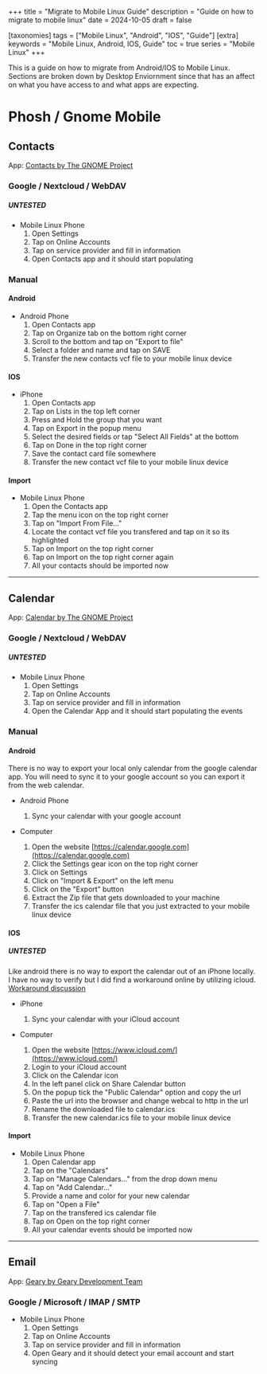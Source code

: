+++
title = "Migrate to Mobile Linux Guide"
description = "Guide on how to migrate to mobile linux"
date = 2024-10-05
draft = false

[taxonomies]
tags = ["Mobile Linux", "Android", "IOS", "Guide"]
[extra]
keywords = "Mobile Linux, Android, IOS, Guide"
toc = true
series = "Mobile Linux"
+++

This is a guide on how to migrate from Android/IOS to Mobile Linux. Sections are broken down by Desktop Enviornment since that has an affect on what you have access to and what apps are expecting.

# Phosh / Gnome Mobile

## Contacts

App: [Contacts by The GNOME Project](https://flathub.org/apps/org.gnome.Contacts)

### Google / Nextcloud / WebDAV

##### UNTESTED #####

- Mobile Linux Phone
    1. Open Settings
    2. Tap on Online Accounts
    3. Tap on service provider and fill in information
    4. Open Contacts app and it should start populating

### Manual

#### Android

- Android Phone
    1. Open Contacts app
    2. Tap on Organize tab on the bottom right corner
    3. Scroll to the bottom and tap on "Export to file"
    4. Select a folder and name and tap on SAVE
    5. Transfer the new contacts vcf file to your mobile linux device

#### IOS

- iPhone
    1. Open Contacts app
    2. Tap on Lists in the top left corner
    3. Press and Hold the group that you want
    4. Tap on Export in the popup menu
    5. Select the desired fields or tap "Select All Fields" at the bottom
    6. Tap on Done in the top right corner
    7. Save the contact card file somewhere
    8. Transfer the new contact vcf file to your mobile linux device

#### Import

- Mobile Linux Phone
    1. Open the Contacts app
    2. Tap the menu icon on the top right corner
    3. Tap on "Import From File..."
    4. Locate the contact vcf file you transfered and tap on it so its highlighted
    5. Tap on Import on the top right corner
    6. Tap on Import on the top right corner again
    7. All your contacts should be imported now

---

## Calendar

App: [Calendar by The GNOME Project](https://flathub.org/apps/org.gnome.Calendar)

### Google / Nextcloud / WebDAV

##### UNTESTED #####

- Mobile Linux Phone
    1. Open Settings
    2. Tap on Online Accounts
    3. Tap on service provider and fill in information
    4. Open the Calendar App and it should start populating the events


### Manual

#### Android

There is no way to export your local only calendar from the google calendar app. You will need to sync it to your google account so you can export it from the web calendar.

- Android Phone
    1. Sync your calendar with your google account

- Computer
    1. Open the website [https://calendar.google.com](https://calendar.google.com)
    2. Click the Settings gear icon on the top right corner
    3. Click on Settings
    4. Click on "Import & Export" on the left menu
    5. Click on the "Export" button
    6. Extract the Zip file that gets downloaded to your machine
    7. Transfer the ics calendar file that you just extracted to your mobile linux device


#### IOS

##### UNTESTED #####

Like android there is no way to export the calendar out of an iPhone locally. I have no way to verify but I did find a workaround online by utilizing icloud. [Workaround discussion](https://discussions.apple.com/thread/8370609?sortBy=rank)

- iPhone
    1. Sync your calendar with your iCloud account

- Computer
    1. Open the website [https://www.icloud.com/](https://www.icloud.com/)
    2. Login to your iCloud account
    3. Click on the Calendar icon
    4. In the left panel click on Share Calendar button
    5. On the popup tick the "Public Calendar" option and copy the url
    6. Paste the url into the browser and change webcal to http in the url
    7. Rename the downloaded file to calendar.ics
    8. Transfer the new calendar.ics file to your mobile linux device

#### Import

- Mobile Linux Phone
    1. Open Calendar app
    2. Tap on the "Calendars" 
    3. Tap on "Manage Calendars..." from the drop down menu
    4. Tap on "Add Calendar..."
    5. Provide a name and color for your new calendar
    6. Tap on "Open a File"
    7. Tap on the transfered ics calendar file
    8. Tap on Open on the top right corner
    9. All your calendar events should be imported now

---

## Email

App: [Geary by Geary Development Team](https://flathub.org/apps/org.gnome.Geary)

### Google / Microsoft / IMAP / SMTP

- Mobile Linux Phone
    1. Open Settings
    2. Tap on Online Accounts
    3. Tap on service provider and fill in information
    4. Open Geary and it should detect your email account and start syncing
